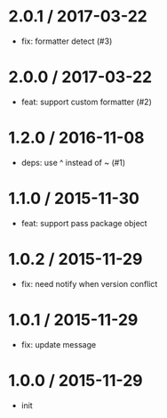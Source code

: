
2.0.1 / 2017-03-22
==================

  * fix: formatter detect (#3)

2.0.0 / 2017-03-22
==================

  * feat: support custom formatter (#2)

1.2.0 / 2016-11-08
==================

  * deps: use ^ instead of ~ (#1)

1.1.0 / 2015-11-30
==================

  * feat: support pass package object

1.0.2 / 2015-11-29
==================

  * fix: need notify when version conflict

1.0.1 / 2015-11-29
==================

  * fix: update message

1.0.0 / 2015-11-29
==================

  * init
